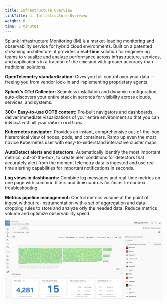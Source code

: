 ```yaml
---
title: Infrastructure Overview
linkTitle: 4. Infrastructure Overview
weight: 6
time: 5 minutes
---
```


Splunk Infrastructure Monitoring (IM) is a market-leading monitoring and observability service for hybrid cloud environments. Built on a patented streaming architecture, it provides a **real-time** solution for engineering teams to visualize and analyze performance across infrastructure, services, and applications in a fraction of the time and with greater accuracy than traditional solutions.

**OpenTelemetry standardization:** Gives you full control over your data — freeing you from vendor lock-in and implementing proprietary agents.  

**Splunk’s OTel Collector:** Seamless installation and dynamic configuration, auto-discovers your entire stack in seconds for visibility across clouds, services, and systems.  

**300+ Easy-to-use OOTB content:** Pre-built navigators and dashboards, deliver immediate visualizations of your entire environment so that you can interact with all your data in real time.  

**Kubernetes navigator:** Provides an instant, comprehensive out-of-the-box hierarchical view of nodes, pods, and containers. Ramp up even the most novice Kubernetes user with easy-to-understand interactive cluster maps.  

**AutoDetect alerts and detectors:** Automatically identify the most important metrics, out-of-the-box, to create alert conditions for detectors that accurately alert from the moment telemetry data is ingested and use real-time alerting capabilities for important notifications in seconds.  

**Log views in dashboards:** Combine log messages and real-time metrics on one page with common filters and time controls for faster in-context troubleshooting.  

**Metrics pipeline management:** Control metrics volume at the point of ingest without re-instrumentation with a set of aggregation and data-dropping rules to store and analyze only the needed data. Reduce metrics volume and optimize observability spend.  

![Infrastructure Overview](./images/infrastructure-over.png)
